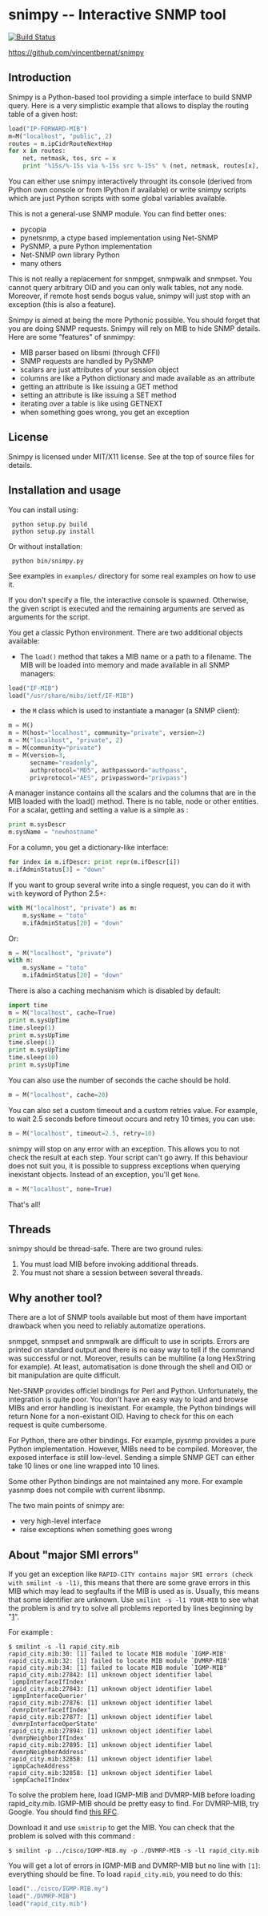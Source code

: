 snimpy -- Interactive SNMP tool
===============================

[![Build Status](https://secure.travis-ci.org/vincentbernat/snimpy.png?branch=master)](http://travis-ci.org/vincentbernat/snimpy)

 https://github.com/vincentbernat/snimpy

Introduction
------------

Snimpy is a Python-based tool providing a simple interface to build
SNMP query. Here is a very simplistic example that allows to display
the routing table of a given host:

```python
load("IP-FORWARD-MIB")
m=M("localhost", "public", 2)
routes = m.ipCidrRouteNextHop
for x in routes:
    net, netmask, tos, src = x
    print "%15s/%-15s via %-15s src %-15s" % (net, netmask, routes[x], src)
```

You can either use snimpy interactively throught its console (derived
from Python own console or from IPython if available) or write snimpy
scripts which are just Python scripts with some global variables
available.

This is not a general-use SNMP module. You can find better ones:

 - pycopia
 - pynetsnmp, a ctype based implementation using Net-SNMP
 - PySNMP, a pure Python implementation
 - Net-SNMP own library Python
 - many others

This is not really a replacement for snmpget, snmpwalk and
snmpset. You cannot query arbitrary OID and you can only walk tables,
not any node. Moreover, if remote host sends bogus value, snimpy will
just stop with an exception (this is also a feature).

Snimpy is aimed at being the more Pythonic possible. You should forget
that you are doing SNMP requests. Snimpy will rely on MIB to hide SNMP
details. Here are some "features" of snmimpy:

 - MIB parser based on libsmi  (through CFFI)
 - SNMP requests are handled by PySNMP
 - scalars are just attributes of your session object
 - columns are like a Python dictionary and made available as
   an attribute
 - getting an attribute is like issuing a GET method
 - setting an attribute is like issuing a SET method
 - iterating over a table is like using GETNEXT
 - when something goes wrong, you get an exception

License
-------

Snimpy is licensed under MIT/X11 license. See at the top of source
files for details.

Installation and usage
----------------------

You can install using:

     python setup.py build
     python setup.py install

Or without installation:

     python bin/snimpy.py

See examples in `examples/` directory for some real examples on how to
use it.

If you don't specify a file, the interactive console is
spawned. Otherwise, the given script is executed and the remaining
arguments are served as arguments for the script.

You get a classic Python environment. There are two additional objects
available:

 - The `load()` method that takes a MIB name or a path to a
   filename. The MIB will be loaded into memory and made available in
   all SNMP managers:

```python
load("IF-MIB")
load("/usr/share/mibs/ietf/IF-MIB")
```

 - the `M` class which is used to instantiate a manager (a SNMP client):

```python
m = M()
m = M(host="localhost", community="private", version=2)
m = M("localhost", "private", 2)
m = M(community="private")
m = M(version=3,
      secname="readonly",
      authprotocol="MD5", authpassword="authpass",
      privprotocol="AES", privpassword="privpass")
```

A manager instance contains all the scalars and the columns that are
in the MIB loaded with the load() method. There is no table, node or
other entities. For a scalar, getting and setting a value is a simple
as :

```python
print m.sysDescr
m.sysName = "newhostname"
```

For a column, you get a dictionary-like interface:

```python
for index in m.ifDescr: print repr(m.ifDescr[i])
m.ifAdminStatus[3] = "down"
```

If you want to group several write into a single request, you can do
it with `with` keyword of Python 2.5+:

```python
with M("localhost", "private") as m:
    m.sysName = "toto"
    m.ifAdminStatus[20] = "down"
```

Or:

```python
m = M("localhost", "private")
with m:
    m.sysName = "toto"
    m.ifAdminStatus[20] = "down"
```

There is also a caching mechanism which is disabled by default:

```python
import time
m = M("localhost", cache=True)
print m.sysUpTime
time.sleep(1)
print m.sysUpTime
time.sleep(1)
print m.sysUpTime
time.sleep(10)
print m.sysUpTime
```

You can also use the number of seconds the cache should be hold.

```python
m = M("localhost", cache=20)
```

You can also set a custom timeout and a custom retries value. For
example, to wait 2.5 seconds before timeout occurs and retry 10 times,
you can use:

```python
m = M("localhost", timeout=2.5, retry=10)
```

snimpy will stop on any error with an exception. This allows you to
not check the result at each step. Your script can't go awry. If this
behaviour does not suit you, it is possible to suppress exceptions
when querying inexistant objects. Instead of an exception, you'll get
`None`.

```python
m = M("localhost", none=True)
```

That's all!

Threads
-------

snimpy should be thread-safe. There are two ground rules:

 1. You must load MIB before invoking additional threads.
 2. You must not share a session between several threads.

Why another tool?
-----------------

There are a lot of SNMP tools available but most of them have
important drawback when you need to reliably automatize operations.

snmpget, snmpset and snmpwalk are difficult to use in scripts. Errors
are printed on standard output and there is no easy way to tell if the
command was successful or not. Moreover, results can be multiline (a
long HexString for example). At least, automatisation is done through
the shell and OID or bit manipulation are quite difficult.

Net-SNMP provides officiel bindings for Perl and
Python. Unfortunately, the integration is quite poor. You don't have
an easy way to load and browse MIBs and error handling is
inexistant. For example, the Python bindings will return None for a
non-existant OID. Having to check for this on each request is quite
cumbersome.

For Python, there are other bindings. For example, pysnmp provides a
pure Python implementation. However, MIBs need to be
compiled. Moreover, the exposed interface is still low-level. Sending
a simple SNMP GET can either take 10 lines or one line wrapped into 10
lines.

Some other Python bindings are not maintained any more. For example
yasnmp does not compile with current libsnmp.

The two main points of snimpy are:

 - very high-level interface
 - raise exceptions when something goes wrong

About "major SMI errors"
------------------------

If you get an exception like `RAPID-CITY contains major SMI errors
(check with smilint -s -l1)`, this means that there are some grave
errors in this MIB which may lead to segfaults if the MIB is used as
is. Usually, this means that some identifier are unknown. Use `smilint
-s -l1 YOUR-MIB` to see what the problem is and try to solve all
problems reported by lines beginning by "[1]".

For example :

    $ smilint -s -l1 rapid_city.mib
    rapid_city.mib:30: [1] failed to locate MIB module `IGMP-MIB'
    rapid_city.mib:32: [1] failed to locate MIB module `DVMRP-MIB'
    rapid_city.mib:34: [1] failed to locate MIB module `IGMP-MIB'
    rapid_city.mib:27842: [1] unknown object identifier label `igmpInterfaceIfIndex'
    rapid_city.mib:27843: [1] unknown object identifier label `igmpInterfaceQuerier'
    rapid_city.mib:27876: [1] unknown object identifier label `dvmrpInterfaceIfIndex'
    rapid_city.mib:27877: [1] unknown object identifier label `dvmrpInterfaceOperState'
    rapid_city.mib:27894: [1] unknown object identifier label `dvmrpNeighborIfIndex'
    rapid_city.mib:27895: [1] unknown object identifier label `dvmrpNeighborAddress'
    rapid_city.mib:32858: [1] unknown object identifier label `igmpCacheAddress'
    rapid_city.mib:32858: [1] unknown object identifier label `igmpCacheIfIndex'

To solve the problem here, load IGMP-MIB and DVMRP-MIB before loading
rapid_city.mib. IGMP-MIB should be pretty easy to find. For DVMRP-MIB, try Google. You should find [this RFC][1].

[1]: http://tools.ietf.org/id/draft-thaler-dvmrp-mib-09.txt

Download it and use `smistrip` to get the MIB. You can check that the
problem is solved with this command :

    $ smilint -p ../cisco/IGMP-MIB.my -p ./DVMRP-MIB -s -l1 rapid_city.mib

You will get a lot of errors in IGMP-MIB and DVMRP-MIB but no line
with `[1]`: everything should be fine. To load `rapid_city.mib`, you need to do this:

```python
load("../cisco/IGMP-MIB.my")
load("./DVMRP-MIB")
load("rapid_city.mib")
```
